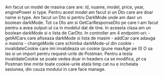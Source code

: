 Am facut un model de masina care are: id, nuame, model, price, year, enginePower si type.
Pentru acest model am facut si un Dto care are doar name si type.
Am facut un Dto si pentru DarkMode unde am daor un boolean darkMode.
Tot ca Dto am si GetCarResponseDto pe care l-am facut pentru a avea output-ul ca in modelul dat de tine.
In aceasta clasa am un boolean darkMode si o lista de CarDto.
In controller am 4 endpoint-uri:
	- getAllCars care afiseaza darkMode si lista de masini
	- addCar care adauga o masina
	- changeMode care schimba darkMode-ul din cookie
	- invalidateCookie care imi invalideaza un cookie (pune maxAge pe 0)
O sa las si un import pentru request-urile de Postman.
Pentru a testa invalidateCookie se poate vedea doar in headers ca se modifica, pt
ca Postman tine minte toate cookie-urile atata timp cat nu e incheiata sesiunea, din
cauza modului in care face manage.
